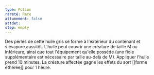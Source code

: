 ```yaml
---
type: Potion
rareté: Rare
attunement: false
attdet:
step: empty
---
```

Des perles de cette huile gris se forme à l'extérieur du contenant et s'évapore aussitôt. L'huile peut couvrir une créature de taille M ou inférieure, ainsi que tout l'équipement qu'elle possède (une fiole supplémentaire est nécessaire par taille au-delà de M). Appliquer l'huile prend 10 minutes. La créature affectée gagne les effets du sort [[forme éthérée]] pour 1 heure.